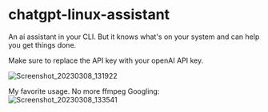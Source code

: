 # chatgpt-linux-assistant
An ai assistant in your CLI. But it knows what's on your system and can help you get things done.

Make sure to replace the API key with your openAI API key.

![Screenshot_20230308_131922](https://user-images.githubusercontent.com/75229796/223673580-ca454b2c-3a91-455e-8c01-1b4401f11f83.png)

My favorite usage. No more ffmpeg Googling:
![Screenshot_20230308_133541](https://user-images.githubusercontent.com/75229796/223676869-af065932-8321-497d-b9c6-245d668766d3.png)
